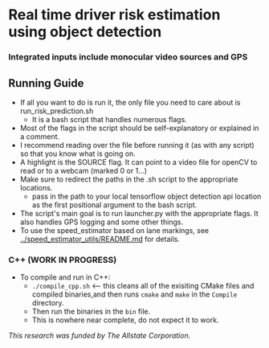 # Real time driver risk estimation using object detection
### Integrated inputs include monocular video sources and GPS

## Running Guide
* If all you want to do is run it, the only file you need to care about is run_risk_prediction.sh
    - It is a bash script that handles numerous flags.
* Most of the flags in the script should be self-explanatory or explained in a comment.
* I recommend reading over the file before running it (as with any script) so that you know what is going on.
* A highlight is the SOURCE flag. It can point to a video file for openCV to read or to a webcam (marked 0 or 1...)
* Make sure to redirect the paths in the .sh script to the appropriate locations.
    - pass in the path to your local tensorflow object detection api location as the first positional argument to the bash script.
* The script's main goal is to run launcher.py with the appropriate flags. It also handles GPS logging and some other things.
* To use the speed_estimator based on lane markings, see [../speed_estimator_utils/README.md](../speed_estimator_utils/README.md) for details.

### C++ (WORK IN PROGRESS)
* To compile and run in C++:
    - `./compile_cpp.sh`  <-- this cleans all of the exisiting CMake files and compiled binaries,and then runs `cmake` and `make` in the `Compile` directory.
    - Then run the binaries in the `bin` file.
    - This is nowhere near complete, do not expect it to work.

*This research was funded by The Allstate Corporation.*
